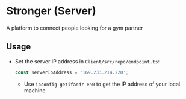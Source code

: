 # Stronger (Server)

A platform to connect people looking for a gym partner

## Usage

- Set the server IP address in `Client/src/repo/endpoint.ts`:

  ```ts
  const serverIpAddress = '169.233.214.220';
  ```

  - Use `ipconfig getifaddr en0` to get the IP address of your local machine
